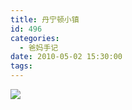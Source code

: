 ```yaml
---
title: 丹宁顿小镇
id: 496
categories:
  - 爸妈手记
date: 2010-05-02 15:30:00
tags:
---
```


![](http://www.candreams.com/images/2010/07/town.jpg)